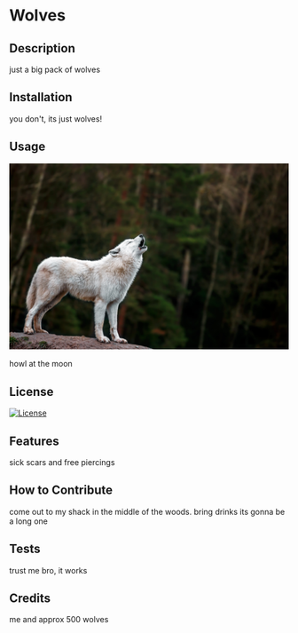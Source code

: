 # Wolves

## __Description__


just a big pack of wolves


## __Installation__

you don't, its just wolves!

## __Usage__
  
![a white wolf howling on a rock with the woods behind it](wolf.jpg)
    
howl at the moon

## License

 [![License](https://img.shields.io/badge/License-Apache_2.0-blue.svg)](https://opensource.org/licenses/Apache-2.0)


## Features

sick scars and free piercings

## How to Contribute

come out to my shack in the middle of the woods. bring drinks its gonna be a long one

## Tests

trust me bro, it works

## Credits

me and approx 500 wolves

    